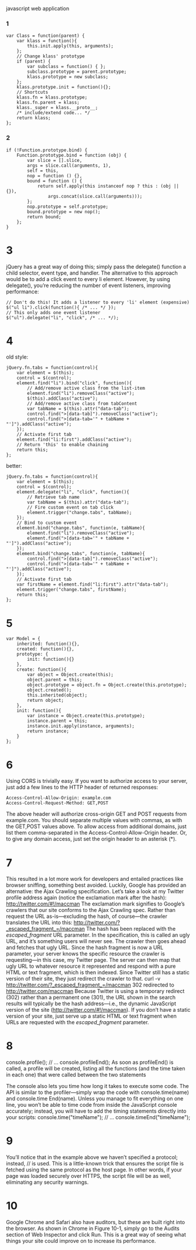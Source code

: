 javascript web application

### 1

    var Class = function(parent) {
        var klass = function(){
            this.init.apply(this, arguments);
        };
        // Change klass' prototype
        if (parent) {
            var subclass = function() { };
            subclass.prototype = parent.prototype;
            klass.prototype = new subclass;
        };
        klass.prototype.init = function(){};
        // Shortcuts
        klass.fn = klass.prototype;
        klass.fn.parent = klass;
        klass._super = klass.__proto__;
        /* include/extend code... */
        return klass;
    };

### 2

	if (!Function.prototype.bind) {
    	Function.prototype.bind = function (obj) {
        	var slice = [].slice,
        	args = slice.call(arguments, 1),
        	self = this,
        	nop = function () {},
        	bound = function () {
            	return self.apply(this instanceof nop ? this : (obj || {}),
                	args.concat(slice.call(arguments)));
        	};
        	nop.prototype = self.prototype;
        	bound.prototype = new nop();
        	return bound;
    	};
	}

# 3

jQuery has a great way of doing this; simply pass the delegate() function a child selector, event type, and handler. The alternative to this approach would be to add a 
click event to every li element. However, by using delegate(), you’re reducing the
number of event listeners, improving performance:

    // Don't do this! It adds a listener to every 'li' element (expensive)
    $("ul li").click(function(){ /* ... */ });
    // This only adds one event listener
    $("ul").delegate("li", "click", /* ... */);
    

# 4

old style:

    jQuery.fn.tabs = function(control){
        var element = $(this);
        control = $(control);
        element.find("li").bind("click", function(){
            // Add/remove active class from the list-item
            element.find("li").removeClass("active");
            $(this).addClass("active");
            // Add/remove active class from tabContent
            var tabName = $(this).attr("data-tab");
            control.find(">[data-tab]").removeClass("active");
            control.find(">[data-tab='" + tabName + "']").addClass("active");
        });
        // Activate first tab
        element.find("li:first").addClass("active");
        // Return 'this' to enable chaining
        return this;
    };

better:

    jQuery.fn.tabs = function(control){
        var element = $(this);
        control = $(control);
        element.delegate("li", "click", function(){
            // Retrieve tab name
            var tabName = $(this).attr("data-tab");
            // Fire custom event on tab click
            element.trigger("change.tabs", tabName);
        });
        // Bind to custom event
        element.bind("change.tabs", function(e, tabName){
            element.find("li").removeClass("active");
            element.find(">[data-tab='" + tabName + "']").addClass("active");
        });
        element.bind("change.tabs", function(e, tabName){
            control.find(">[data-tab]").removeClass("active");
            control.find(">[data-tab='" + tabName + "']").addClass("active");
        });
        // Activate first tab
        var firstName = element.find("li:first").attr("data-tab");
        element.trigger("change.tabs", firstName);
        return this;
    };


# 5

    var Model = {
        inherited: function(){},
        created: function(){},
        prototype: {
            init: function(){}
        },
        create: function(){
            var object = Object.create(this);
            object.parent = this;
            object.prototype = object.fn = Object.create(this.prototype);
            object.created();
            this.inherited(object);
            return object;
        },
        init: function(){
            var instance = Object.create(this.prototype);
            instance.parent = this;
            instance.init.apply(instance, arguments);
            return instance;
        }
    };
        
# 6

Using CORS is trivially easy. If you want to authorize access to your server, just add a few lines to the HTTP header of returned responses:

    Access-Control-Allow-Origin: example.com
    Access-Control-Request-Method: GET,POST

The above header will authorize cross-origin GET and POST requests from example.com. You should separate multiple values with commas, as with the GET,POST values above. To allow access from additional domains, just list them comma-separated in the Access-Control-Allow-Origin header. Or, to give any domain access, just set the origin header to an asterisk (*).

# 7

This resulted in a lot more work for developers and
entailed practices like browser sniffing, something best avoided. Luckily, Google has
provided an alternative: the Ajax Crawling specification.
Let’s take a look at my Twitter profile address again (notice the exclamation mark after
the hash):
http://twitter.com/#!/maccman
The exclamation mark signifies to Google’s crawlers that our site conforms to the Ajax
Crawling spec. Rather than request the URL as-is—excluding the hash, of course—the
crawler translates the URL into this:
http://twitter.com/?_escaped_fragment_=/maccman
The hash has been replaced with the _escaped_fragment_ URL parameter. In the specification,
this is called an ugly URL, and it’s something users will never see. The crawler
then goes ahead and fetches that ugly URL. Since the hash fragment is now a URL
parameter, your server knows the specific resource the crawler is requesting—in this
case, my Twitter page.
The server can then map that ugly URL to whatever resource it represented and respond
with a pure HTML or text fragment, which is then indexed. Since Twitter still has a
static version of their site, they just redirect the crawler to that.
curl -v http://twitter.com/?_escaped_fragment_=/maccman
302 redirected to http://twitter.com/maccman
Because Twitter is using a temporary redirect (302) rather than a permanent one
(301), the URL shown in the search results will typically be the hash address—i.e., the
dynamic JavaScript version of the site (http://twitter.com/#!/maccman). If you don’t
have a static version of your site, just serve up a static HTML or text fragment when
URLs are requested with the _escaped_fragment_ parameter.

# 8

console.profile();
// ...
console.profileEnd();
As soon as profileEnd() is called, a profile will be created, listing all the functions
(and the time taken in each one) that were called between the two statements



The console also lets you time how long it takes to execute some code. The API is similar
to the profiler—simply wrap the code with console.time(name) and console.time
End(name). Unless you manage to fit everything on one line, you won’t be able to time
code from inside the JavaScript console accurately; instead, you will have to add the
timing statements directly into your scripts:
console.time("timeName");
// ...
console.timeEnd("timeName");
 
# 9

<!-- minimized version of the jQuery library -->
<script src="//ajax.googleapis.com/ajax/libs/jquery/1.4.4/jquery.min.js"></script>
<!-- minimized version of the jQuery UI library -->
<script src="//ajax.googleapis.com/ajax/libs/jqueryui/1.8.6/jquery-ui.min.js">
</script>
You’ll notice that in the example above we haven’t specified a protocol; instead, // is
used. This is a little-known trick that ensures the script file is fetched using the same
protocol as the host page. In other words, if your page was loaded securely over HTTPS,
the script file will be as well, eliminating any security warnings.

# 10

Google Chrome and Safari also have auditors, but these are built right into the browser.
As shown in Chrome in Figure 10-1, simply go to the Audits section of Web Inspector
and click Run. This is a great way of seeing what things your site could improve on to
increase its performance.

